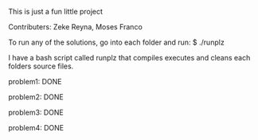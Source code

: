This is just a fun little project

Contributers: Zeke Reyna, Moses Franco

To run any of the solutions, go into each folder and run:
$ ./runplz

I have a bash script called runplz that compiles executes and cleans
each folders source files.

problem1:
    DONE

problem2:
    DONE

problem3:
    DONE

problem4:
    DONE
